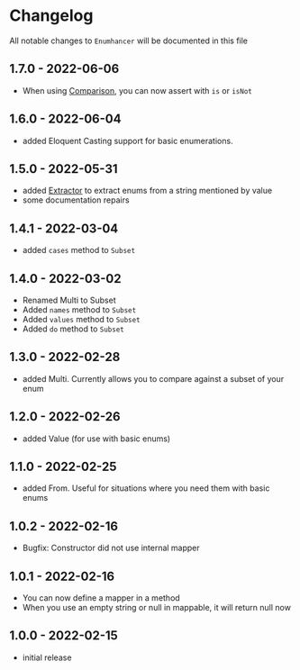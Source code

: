 # Changelog

All notable changes to `Enumhancer` will be documented in this file

## 1.7.0 - 2022-06-06
- When using [Comparison](docs/comparison.md), you can now assert with `is` or `isNot`

## 1.6.0 - 2022-06-04
- added Eloquent Casting support for basic enumerations.

## 1.5.0 - 2022-05-31
- added [Extractor](docs/extractor.md) to extract enums from a string mentioned by value
- some documentation repairs

## 1.4.1 - 2022-03-04

- added `cases` method to `Subset`

## 1.4.0 - 2022-03-02

- Renamed Multi to Subset
- Added `names` method to `Subset`
- Added `values` method to `Subset`
- Added `do` method to `Subset`

## 1.3.0 - 2022-02-28

- added Multi. Currently allows you to compare against a subset of your enum

## 1.2.0 - 2022-02-26

- added Value (for use with basic enums)

## 1.1.0 - 2022-02-25

- added From. Useful for situations where you need them with basic enums

## 1.0.2 - 2022-02-16

- Bugfix: Constructor did not use internal mapper

## 1.0.1 - 2022-02-16

- You can now define a mapper in a method
- When you use an empty string or null in mappable, it will return null now

## 1.0.0 - 2022-02-15

- initial release

